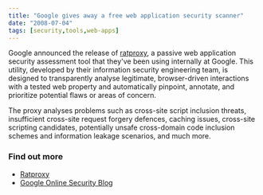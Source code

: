 ```yaml
---
title: "Google gives away a free web application security scanner"
date: "2008-07-04"
tags: [security,tools,web-apps]
---
```


Google announced the release of [ratproxy](http://code.google.com/p/ratproxy/), a passive web application security assessment tool that they've been using internally at Google. This utility, developed by their information security engineering team, is designed to transparently analyse legitimate, browser-driven interactions with a tested web property and automatically pinpoint, annotate, and prioritize potential flaws or areas of concern.

The proxy analyses problems such as cross-site script inclusion threats, insufficient cross-site request forgery defences, caching issues, cross-site scripting candidates, potentially unsafe cross-domain code inclusion schemes and information leakage scenarios, and much more.

### Find out more

- [Ratproxy](http://code.google.com/p/ratproxy/)
- [Google Online Security Blog](http://googleonlinesecurity.blogspot.com/2008/07/meet-ratproxy-our-passive-web-security.html)
